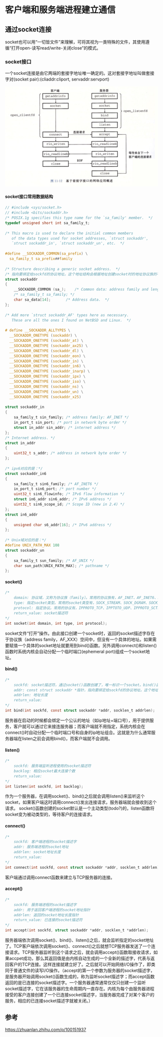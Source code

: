 # 客户端和服务端进程建立通信
## 通过socket连接
socket也可以用“一切皆文件”来理解，可将其视为一类特殊的文件，其使用遵循“打开open-读写read/write-关闭close”的模式。
### socket接口
一个socket连接是由它两端的套接字地址唯一确定的。这对套接字地址叫做套接字对(socket pair):(cliaddr:cliport, servaddr:servport)

![建立连接时使用的socket interface及其流程](pics/socket-interface.png)
#### socket接口常用数据结构
```C
// #include <sys/socket.h>
// #include <bits/sockaddr.h>
/* POSIX.1g specifies this type name for the `sa_family' member.  */
typedef unsigned short int sa_family_t;

/* This macro is used to declare the initial common members
   of the data types used for socket addresses, `struct sockaddr',
   `struct sockaddr_in', `struct sockaddr_un', etc.  */

#define	__SOCKADDR_COMMON(sa_prefix) \
  sa_family_t sa_prefix##family

/* Structure describing a generic socket address.  */
/* 指向要绑定给sockfd的协议地址。这个地址结构会根据地址创建socket时的地址协议族的不同而不同 */
struct sockaddr
{
    __SOCKADDR_COMMON (sa_);	/* Common data: address family and length. */
    /* sa_family_t sa_family; */
    char sa_data[14];		/* Address data.  */
};

/* Add more `struct sockaddr_AF' types here as necessary.
   These are all the ones I found on NetBSD and Linux.  */

# define __SOCKADDR_ALLTYPES \
  __SOCKADDR_ONETYPE (sockaddr) \
  __SOCKADDR_ONETYPE (sockaddr_at) \
  __SOCKADDR_ONETYPE (sockaddr_ax25) \
  __SOCKADDR_ONETYPE (sockaddr_dl) \
  __SOCKADDR_ONETYPE (sockaddr_eon) \
  __SOCKADDR_ONETYPE (sockaddr_in) \
  __SOCKADDR_ONETYPE (sockaddr_in6) \
  __SOCKADDR_ONETYPE (sockaddr_inarp) \
  __SOCKADDR_ONETYPE (sockaddr_ipx) \
  __SOCKADDR_ONETYPE (sockaddr_iso) \
  __SOCKADDR_ONETYPE (sockaddr_ns) \
  __SOCKADDR_ONETYPE (sockaddr_un) \
  __SOCKADDR_ONETYPE (sockaddr_x25)

struct sockaddr_in 
{ 
    sa_family_t sin_family; /* address family: AF_INET */ 
    in_port_t sin_port; /* port in network byte order */ 
    struct in_addr sin_addr; /* internet address */ 
}; 
/* Internet address. */ 
struct in_addr 
{ 
    uint32_t s_addr; /* address in network byte order */
};

/* ipv6对应的是：*/
struct sockaddr_in6
{
    sa_family_t sin6_family; /* AF_INET6 */ 
    in_port_t sin6_port; /* port number */ 
    uint32_t sin6_flowinfo; /* IPv6 flow information */ 
    struct in6_addr sin6_addr; /* IPv6 address */ 
    uint32_t sin6_scope_id; /* Scope ID (new in 2.4) */
}; 
struct in6_addr
{ 
    unsigned char s6_addr[16]; /* IPv6 address */ 
};

/* Unix域对应的是：*/
#define UNIX_PATH_MAX 108 
struct sockaddr_un 
{ 
    sa_family_t sun_family; /* AF_UNIX */
    char sun_path[UNIX_PATH_MAX]; /* pathname */ 
};

```
#### socket()
```C
/*
    domain: 协议域，又称为协议族（family）。常用的协议族有，AF_INET、AF_INET6、AF_LOCAL（或称AF_UNIX，Unix域socket）、AF_ROUTE等等。协议族决定了socket的地址类型，在通信中必须采用对应的地址，如AF_INET决定了要用ipv4地址（32位的）与端口号（16位的）的组合、AF_UNIX决定了要用一个绝对路径名作为地址。
    type: 指定socket类型。常用的socket类型有，SOCK_STREAM、SOCK_DGRAM、SOCK_RAW、SOCK_PACKET、SOCK_SEQPACKET等等（socket的类型有哪些？）当protocol为0时，会自动选择type类型对应的默认协议。
    protocol: 指定协议。常用的协议有，IPPROTO_TCP、IPPTOTO_UDP、IPPROTO_SCTP、IPPROTO_TIPC等，它们分别对应TCP传输协议、UDP传输协议、STCP传输协议、TIPC传输协议
    return_value: socket描述符
*/
int socket(int domain, int type, int protocol);
```
socket文件“打开”操作。由此接口创建一个socket时，返回的socket描述字存在于协议族（address family，AF_XXX）空间中，但没有一个具体的地址。如果需要赋值一个具体的socket地址就要用到bind()函数。另外调用connect()和listen()函数时系统内核会自动分配一个临时端口(ephemeral port)组成一个socket地址。
#### bind()
```C
/*
    sockfd: socket描述符，通过socket()函数创建了，唯一标识一个socket。bind()函数就是将给这个描述符绑定一个socket addr。
    addr: const struct sockaddr *指针，指向要绑定给sockfd的协议地址。这个地址结构根据地址创建socket时的地址协议族的不同而不同
    addrlen: 地址长度
    return_value: 
*/
int bind(int sockfd, const struct sockaddr *addr, socklen_t addrlen);
```
服务器在启动的时候都会绑定一个公认的地址（如ip地址+端口号），用于提供服务，客户就可以通过它来接连服务器；而客户端就不用指定，系统内核会在connect()时自动分配一个临时端口号和自身的ip地址组合。这就是为什么通常服务器端在listen之前会调用bind()，而客户端就不会调用。
#### listen()
```C
/*
    sockfd: 服务端监听进程使用的socket描述符
    backlog: 相应socket最大连接个数
    return_value: 
*/
int listen(int sockfd, int backlog);
```
作为一个服务器，在调用socket()、bind()之后就会调用listen()来监听这个socket，如果客户端这时调用connect()发出连接请求，服务器端就会接收到这个请求。
socket()函数创建的socket默认是一个主动类型(todo?)的，listen函数将socket变为被动类型的，等待客户的连接请求。
#### connect()
```C
/*
    sockfd: 客户端进程的socket描述字
    addr: 服务端进程的socket地址
    addrlen: socket地址长度
    return_value: 
*/
int connect(int sockfd, const struct sockaddr *addr, socklen_t addrlen);
```
客户端通过调用connect函数来建立与TCP服务器的连接。
#### accept()
```C
/*
    sockfd: 服务端进程的socket描述字
    addr: 用于返回客户端进程的socket地址指针
    addrlen: 返回的socket地址长度指针
    return_value: 已连接的socket描述符
*/
int accept(int sockfd, struct sockaddr *addr, socklen_t *addrlen);
```
服务器端依次调用socket()、bind()、listen()之后，就会监听指定的socket地址了。TCP客户端依次调用socket()、connect()之后就想TCP服务器发送了一个连接请求。TCP服务器监听到这个请求之后，就会调用accept()函数取接收请求，如果accpet成功，那么其返回值是由内核自动生成的一个全新的描述字，代表与返回客户的TCP连接。这样连接就建立好了。之后就可以开始网络I/O操作了，即类同于普通文件的读写I/O操作。（accept的第一个参数为服务器的socket描述字，是服务器开始调用socket()函数生成的，称为监听socket描述字；而accept函数返回的是已连接的socket描述字。一个服务器通常通常仅仅只创建一个监听socket描述字，它在该服务器的生命周期内一直存在。内核为每个由服务器进程接受的客户连接创建了一个已连接socket描述字，当服务器完成了对某个客户的服务，相应的已连接socket描述字就被关闭。）
## 参考
https://zhuanlan.zhihu.com/p/100151937
